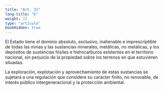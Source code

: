 ```yaml
---
title: "Art. 22"
long-title: "E"
weight: 22
type: "articulo"
bookHidden: true
---
```

El Estado tiene el dominio absoluto, exclusivo, inalienable e imprescriptible de todas las minas y las sustancias minerales, metálicas, no metálicas, y los depósitos de sustancias fósiles e hidrocarburos existentes en el territorio nacional, sin perjuicio de la propiedad sobre los terrenos en que estuvieren situadas.

La exploración, explotación y aprovechamiento de estas sustancias se sujetará a una regulación que considere su carácter finito, no renovable, de interés público intergeneracional y la protección ambiental.
